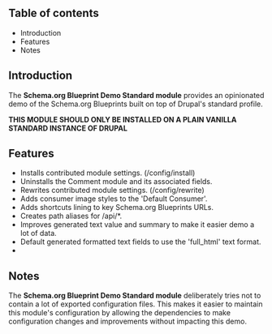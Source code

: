 Table of contents
-----------------

* Introduction
* Features
* Notes


Introduction
------------

The **Schema.org Blueprint Demo Standard module** provides an opinionated demo of
the Schema.org Blueprints built on top of Drupal's standard profile.

**THIS MODULE SHOULD ONLY BE INSTALLED ON A PLAIN VANILLA STANDARD
INSTANCE OF DRUPAL**


Features
--------

- Installs contributed module settings. (/config/install)
- Uninstalls the Comment module and its associated fields.
- Rewrites contributed module settings. (/config/rewrite)
- Adds consumer image styles to the 'Default Consumer'.
- Adds shortcuts lining to key Schema.org Blueprints URLs.
- Creates path aliases for /api/*.
- Improves generated text value and summary to make it easier demo
  a lot of data.
- Default generated formatted text fields to use the 'full_html' text format.
-

Notes
-----

The **Schema.org Blueprint Demo Standard module** deliberately tries not to contain
a lot of exported configuration files. This makes it easier to maintain this
module's configuration by allowing the dependencies to make configuration
changes and improvements without impacting this demo.
